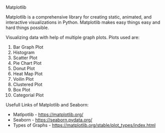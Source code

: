 Matplotlib

Matplotlib is a comprehensive library for creating static, animated, and interactive visualizations in Python. Matplotlib makes easy things easy and hard things possible.

Visualizing data with help of multiple graph plots.
Plots used are:

1. Bar Graph Plot
2. Histogram
3. Scatter Plot
4. Pie Chart Plot
5. Donut Plot
6. Heat Map Plot
7. Voilin Plot
8. Clustered Plot
9. Box Plot
10. Categorial Plot

Usefull Links of Matplotlib and Seaborn:

- Matlpotlib - https://matplotlib.org/
- Seaborn - https://seaborn.pydata.org/
- Types of Graphs - https://matplotlib.org/stable/plot_types/index.html
